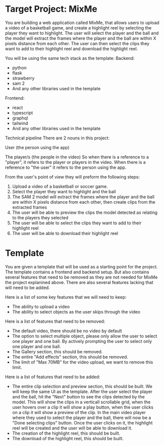 
# Target Project: MixMe
You are building a web application called MixMe, that allows users to upload a video of a basketball game, and create a highlight reel by selecting the player they want to highlight. The user will select the player and the ball and the model will extract the frames where the player and the ball are within X pixels distance from each other. The user can then select the clips they want to add to their highlight reel and download the highlight reel.

You will be using the same tech stack as the template:
Backend:
- python
- flask
- strawberry
- sam 2
- And any other libraries used in the template

Frontend:
- react
- typescript
- graphql
- tailwind
- And any other libraries used in the template

Technical pipeline
There are 2 nouns in this project:

User (the person using the app)

The player/s (the people in the video) So when there is a reference to a "player", it refers to the player or players in the video. When there is a reference to "the user" it refers to the person using the app.

From the user's point of view they will preform the following steps:

1. Upload a video of a basketball or soccer game.
2. Select the player they want to highlight and the ball
3. The SAM 2 model will extract the frames where the player and the ball are within X pixels distance from each other, then create clips from the extracted frames
4. The user will be able to preview the clips the model detected as relating to the players they selected
5. The user will be able to select the clips they want to add to their highlight reel
6. The user will be able to download their highlight reel


# Template
You are given a template that will be used as a starting point for the project. The template contains a frontend and backend setup. But also contains several features that need to be removed as they are not needed for MixMe the project explanined above. There are also several features lacking that will need to be added.

Here is a list of some key features that we will need to keep:
- The ability to upload a video
- The ability to select objects as the user skips through the video

Here is a list of features that need to be removed:
- The default video, there should be no video by default
- The option to select multiple object, please only allow the user to select one player and one ball. By actively prompting the user to select only one player and one ball.
- The Gallery section, this should be removed. 
- The entire "Add effects" section, this should be removed. 
- The limit of "Max 70MB" for the video upload, we want to remove this limit.

Here is a list of features that need to be added:
- The entire clip selection and preview section, this should be built. We will keep the same UI as the template. After the user select the player and the ball, hit the "Next" button to see the clips detected by the model. This will show the clips in a verticall scrollable grid, when the user hovers over a clip it will show a play button, when the user clicks on a clip it will show a preview of the clip. In the main video player where they used to select the player and the ball, there will now be a "Done selecting clips" button. Once the user clicks on it, the highlight reel will be created and the user will be able to download it.
- The creation of the highlight reel, this should be built.
- The download of the highlight reel, this should be built.